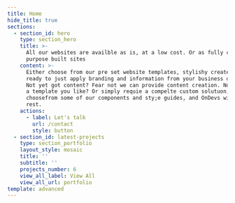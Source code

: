 ```yaml
---
title: Home
hide_title: true
sections:
  - section_id: hero
    type: section_hero
    title: >-
      All our websites are availble as is, at a low cost. Or as fully customised
      purpose built sites
    content: >-
      Either choose from our pre set website templates, stylishy createsd and
      ready to just apply branding and information from your business or idea.
      Not yet got content? Fear not we can provide content creation. Not seeing
      a template you like? Or simply requie a compelte custom solutuon,
      choosefrom some of our components and sty;e guides, and OnDevs will do the
      rest. 
    actions:
      - label: Let's talk
        url: /contact
        style: button
  - section_id: latest-projects
    type: section_portfolio
    layout_style: mosaic
    title: ''
    subtitle: ''
    projects_number: 6
    view_all_label: View All
    view_all_url: portfolio
template: advanced
---
```

